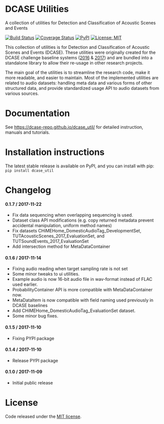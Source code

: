 DCASE Utilities
===============

A collection of utilities for Detection and Classification of Acoustic Scenes and Events

[![Build Status](https://travis-ci.org/DCASE-REPO/dcase_util.svg?branch=master)](https://travis-ci.org/DCASE-REPO/dcase_util)
[![Coverage Status](https://coveralls.io/repos/github/DCASE-REPO/dcase_util/badge.svg?branch=master)](https://coveralls.io/github/DCASE-REPO/dcase_util?branch=master)
[![PyPI](https://img.shields.io/pypi/v/dcase_util.svg)](https://pypi.python.org/pypi/dcase_util)
[![License: MIT](https://img.shields.io/badge/license-MIT-blue.svg)](https://opensource.org/licenses/MIT)

This collection of utilities is for Detection and Classification of Acoustic Scenes
and Events (DCASE). These utilities were originally created for the DCASE challenge baseline systems
([2016](https://github.com/TUT-ARG/DCASE2016-baseline-system-python) &
[2017](https://github.com/TUT-ARG/DCASE2017-baseline-system)) and are bundled into a standalone library
to allow their re-usage in other research projects.

The main goal of the utilities is to streamline the research code, make it more readable, and easier to maintain.
Most of the implemented utilities are related to audio datasets: handling meta data and various forms of other
structured data, and provide standardized usage API to audio datasets from various sources.

Documentation
=============

See https://dcase-repo.github.io/dcase_util/ for detailed instruction, manuals and tutorials.

Installation instructions
=========================

The latest stable release is available on PyPI, and you can install with pip:
`pip install dcase_util` 

Changelog
=========

#### 0.1.7 / 2017-11-22

* Fix data sequencing when overlapping sequencing is used. 
* Dataset class API modifications (e.g. copy returned metadata prevent accidental manipulation, uniform method names)
* Fix datasets CHiMEHome_DomesticAudioTag_DevelopmentSet, TUTAcousticScenes_2017_EvaluationSet, and TUTSoundEvents_2017_EvaluationSet
* Add intersection method for MetaDataContainer 

#### 0.1.6 / 2017-11-14

* Fixing audio reading when target sampling rate is not set
* Some minor tweaks to ui utilities. 
* Example audio is now 16-bit audio file in wav-format instead of FLAC used earlier.
* ProbabilityContainer API is more compatible with MetaDataContainer now.
* MetaDataItem is now compatible with field naming used previously in DCASE baselines
* Add CHiMEHome_DomesticAudioTag_EvaluationSet dataset.
* Some minor bug fixes.

#### 0.1.5 / 2017-11-10

* Fixing PYPI package

#### 0.1.4 / 2017-11-10

* Release PYPI package

#### 0.1.0 / 2017-11-09

* Initial public release

License
=======

Code released under the [MIT license](https://github.com/DCASE-REPO/dcase_util/tree/master/LICENSE).
